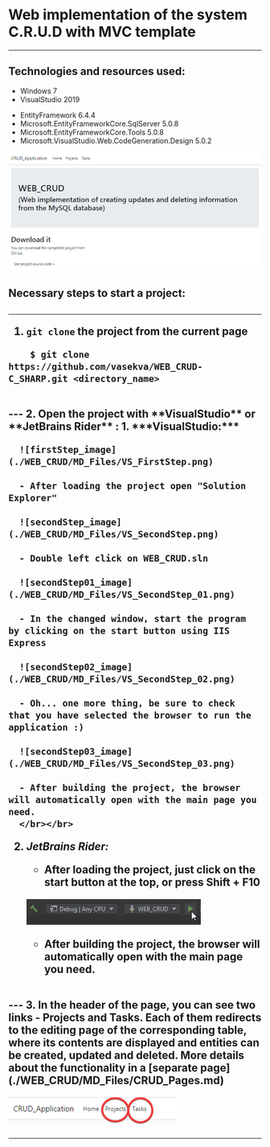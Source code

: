 # Web implementation of the system C.R.U.D with MVC template

---
## Technologies and resources used:

* Windows 7
* VisualStudio 2019
- EntityFramework 6.4.4
- Microsoft.EntityFrameworkCore.SqlServer 5.0.8
- Microsoft.EntityFrameworkCore.Tools 5.0.8
- Microsoft.VisualStudio.Web.CodeGeneration.Design 5.0.2

![mainpage_image](./WEB_CRUD/MD_Files/MainPage.png)

<h2>Necessary steps to start a project:<h2/>

---

1. `git clone` the project from the current page
```
    $ git clone https://github.com/vasekva/WEB_CRUD-C_SHARP.git <directory_name>
```
</br>
---
2. Open the project with **VisualStudio** or **JetBrains Rider** :
   1. ***VisualStudio:***
    
      ![firstStep_image](./WEB_CRUD/MD_Files/VS_FirstStep.png)
    
      - After loading the project open "Solution Explorer"
    
      ![secondStep_image](./WEB_CRUD/MD_Files/VS_SecondStep.png)
    
      - Double left click on WEB_CRUD.sln
    
      ![secondStep01_image](./WEB_CRUD/MD_Files/VS_SecondStep_01.png)
    
      - In the changed window, start the program by clicking on the start button using IIS Express
    
      ![secondStep02_image](./WEB_CRUD/MD_Files/VS_SecondStep_02.png)
    
      - Oh... one more thing, be sure to check that you have selected the browser to run the application :)
    
      ![secondStep03_image](./WEB_CRUD/MD_Files/VS_SecondStep_03.png)
    
      - After building the project, the browser will automatically open with the main page you need.
      </br></br>
   2. ***JetBrains Rider:***
      - After loading the project, just click on the start button at the top, or press Shift + F10
      
      ![firstStep_image](./WEB_CRUD/MD_Files/Rider_FirstStep.png)
      
      - After building the project, the browser will automatically open with the main page you need.

</br>
---
3.
   In the header of the page, you can see two links - Projects and Tasks.
   Each of them redirects to the editing page of the corresponding table, where its contents are displayed
   and entities can be created, updated and deleted. More details about the functionality in a [separate page](./WEB_CRUD/MD_Files/CRUD_Pages.md)
   
   ![thirdStep_image](./WEB_CRUD/MD_Files/ThirdStep.png)

---
